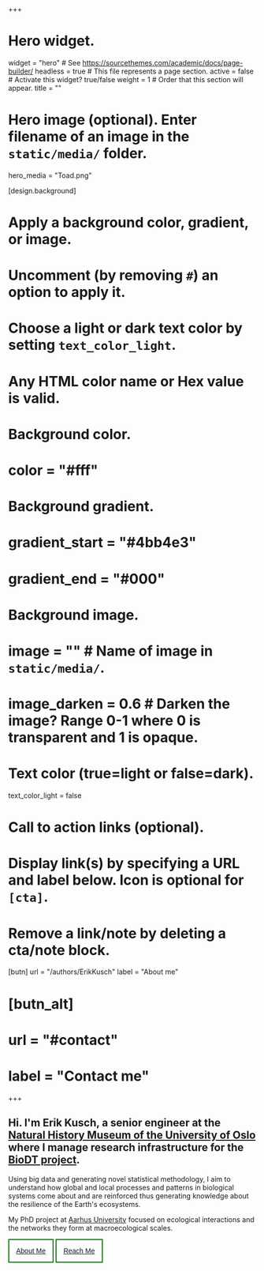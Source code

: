 +++
# Hero widget.
widget = "hero"  # See https://sourcethemes.com/academic/docs/page-builder/
headless = true  # This file represents a page section.
active = false # Activate this widget? true/false
weight = 1  # Order that this section will appear.
title = ""

# Hero image (optional). Enter filename of an image in the `static/media/` folder.
hero_media = "Toad.png"

[design.background]
  # Apply a background color, gradient, or image.
  #   Uncomment (by removing `#`) an option to apply it.
  #   Choose a light or dark text color by setting `text_color_light`.
  #   Any HTML color name or Hex value is valid.

  # Background color.
  # color = "#fff"
  
  # Background gradient.
  # gradient_start = "#4bb4e3"
  # gradient_end = "#000"
  
  # Background image.
  # image = ""  # Name of image in `static/media/`.
  # image_darken = 0.6  # Darken the image? Range 0-1 where 0 is transparent and 1 is opaque.

  # Text color (true=light or false=dark).
  text_color_light = false

# Call to action links (optional).
#   Display link(s) by specifying a URL and label below. Icon is optional for `[cta]`.
#   Remove a link/note by deleting a cta/note block.
[butn]
  url = "/authors/ErikKusch"
  label = "About me"
  
# [butn_alt]
#   url = "#contact"
#   label = "Contact me"

+++

## Hi. I'm **Erik Kusch**, a senior engineer at the [Natural History Museum of the University of Oslo](https://www.nhm.uio.no/english/) where I manage research infrastructure for the [BioDT project](https://biodt.eu/).

Using big data and generating novel statistical methodology, I aim to understand how global and local processes and patterns in biological systems come about and are reinforced thus generating knowledge about the resilience of the Earth's ecosystems. 

My PhD project at [Aarhus University](https://international.au.dk/) focused on ecological interactions and the networks they form at macroecological scales.

<style>
.butn {
  background-color: inherit;
  padding: 14px;
  border-radius: 0px;
  border-width: 2px;
  border-style: solid;
  border-color: green;
  font-size: inherit;
  cursor: pointer;
  display: inline-block;
}

/* On mouse-over */
.butn:hover {background: #eee;}

.success {background-color: forestgreen;}
.info {background-color: #67da6f;}
.warning {background-color: orange;}
.danger {background-color: red;}
.default {background-color: inherit;}

}
</style>


<button class="butn default">[About Me](about)</button>
<button class="butn default">[Reach Me](contact)</button>